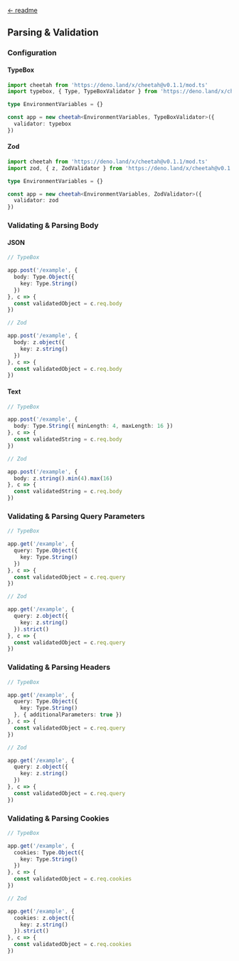[← readme](https://github.com/azurystudio/cheetah#readme)

## Parsing & Validation

### Configuration

#### TypeBox

```ts
import cheetah from 'https://deno.land/x/cheetah@v0.1.1/mod.ts'
import typebox, { Type, TypeBoxValidator } from 'https://deno.land/x/cheetah@v0.1.0/validator/typebox.ts'

type EnvironmentVariables = {}

const app = new cheetah<EnvironmentVariables, TypeBoxValidator>({
  validator: typebox
})
```

#### Zod

```ts
import cheetah from 'https://deno.land/x/cheetah@v0.1.1/mod.ts'
import zod, { z, ZodValidator } from 'https://deno.land/x/cheetah@v0.1.0/validator/zod.ts'

type EnvironmentVariables = {}

const app = new cheetah<EnvironmentVariables, ZodValidator>({
  validator: zod
})
```

### Validating & Parsing Body

#### JSON

```ts
// TypeBox

app.post('/example', {
  body: Type.Object({
    key: Type.String()
  })
}, c => {
  const validatedObject = c.req.body
})

// Zod

app.post('/example', {
  body: z.object({
    key: z.string()
  })
}, c => {
  const validatedObject = c.req.body
})
```

#### Text

```ts
// TypeBox

app.post('/example', {
  body: Type.String({ minLength: 4, maxLength: 16 })
}, c => {
  const validatedString = c.req.body
})

// Zod

app.post('/example', {
  body: z.string().min(4).max(16)
}, c => {
  const validatedString = c.req.body
})
```

### Validating & Parsing Query Parameters

```ts
// TypeBox

app.get('/example', {
  query: Type.Object({
    key: Type.String()
  })
}, c => {
  const validatedObject = c.req.query
})

// Zod

app.get('/example', {
  query: z.object({
    key: z.string()
  }).strict()
}, c => {
  const validatedObject = c.req.query
})
```

### Validating & Parsing Headers

```ts
// TypeBox

app.get('/example', {
  query: Type.Object({
    key: Type.String()
  }, { additionalParameters: true })
}, c => {
  const validatedObject = c.req.query
})

// Zod

app.get('/example', {
  query: z.object({
    key: z.string()
  })
}, c => {
  const validatedObject = c.req.query
})
```

### Validating & Parsing Cookies

```ts
// TypeBox

app.get('/example', {
  cookies: Type.Object({
    key: Type.String()
  })
}, c => {
  const validatedObject = c.req.cookies
})

// Zod

app.get('/example', {
  cookies: z.object({
    key: z.string()
  }).strict()
}, c => {
  const validatedObject = c.req.cookies
})
```
